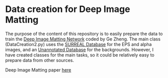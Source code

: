 # Data creation for Deep Image Matting

The purpose of the content of this repository is to easily prepare the data to train the [Deep Image Matting Network](https://github.com/Joker316701882/Deep-Image-Matting) coded by Ge Zheng. The main class (DataCreation2.py) uses the [SURREAL Database](https://github.com/gulvarol/surreal) for the EPS and alpha images, and an [Unannotated Database](http://host.robots.ox.ac.uk/pascal/VOC/databases.html#VOC2006) for the backgrounds. However, I have created classes for the main tasks, so it could be relatively easy to prepare data from other sources.

Deep Image Matting paper [here](https://arxiv.org/pdf/1703.03872.pdf)